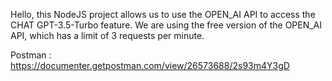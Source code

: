 Hello, this NodeJS project   allows us to use the OPEN_AI API to access the CHAT GPT-3.5-Turbo feature. We are using the free version of the OPEN_AI API, which has a limit of 3 requests per minute.

Postman : https://documenter.getpostman.com/view/26573688/2s93m4Y3gD